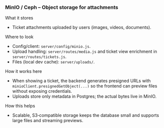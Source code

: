 ### MinIO / Ceph – Object storage for attachments

What it stores
- Ticket attachments uploaded by users (images, videos, documents).

Where to look
- Config/client: `server/config/minio.js`.
- Upload handling: `server/routes/media.js` and ticket view enrichment in `server/routes/tickets.js`.
- Files (local dev cache): `server/uploads/`.

How it works here
- When showing a ticket, the backend generates presigned URLs with `minioClient.presignedGetObject(...)` so the frontend can preview files without exposing credentials.
- Uploads store only metadata in Postgres; the actual bytes live in MinIO.

How this helps
- Scalable, S3‑compatible storage keeps the database small and supports large files and streaming previews.


